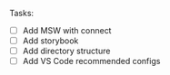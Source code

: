 Tasks:

- [ ] Add MSW with connect
- [ ] Add storybook
- [ ] Add directory structure
- [ ] Add VS Code recommended configs
